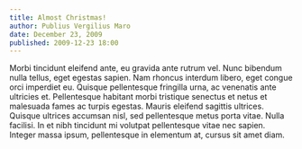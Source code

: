 ```yaml
---
title: Almost Christmas!
author: Publius Vergilius Maro
date: December 23, 2009
published: 2009-12-23 18:00
---
```

Morbi tincidunt eleifend ante, eu gravida ante rutrum vel. Nunc bibendum nulla 
tellus, eget egestas sapien. Nam rhoncus interdum libero, eget congue orci 
imperdiet eu. Quisque pellentesque fringilla urna, ac venenatis ante ultricies 
et. Pellentesque habitant morbi tristique senectus et netus et malesuada fames 
ac turpis egestas. Mauris eleifend sagittis ultrices. Quisque ultrices accumsan 
nisl, sed pellentesque metus porta vitae. Nulla facilisi. In et nibh tincidunt 
mi volutpat pellentesque vitae nec sapien. Integer massa ipsum, pellentesque in 
elementum at, cursus sit amet diam.
